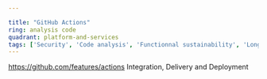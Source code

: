 ```yaml
---

title: "GitHub Actions"
ring: analysis code
quadrant: platform-and-services
tags: ['Security', 'Code analysis', 'Functionnal sustainability', 'Long-term usability']
---
```

https://github.com/features/actions
Integration, Delivery and Deployment
